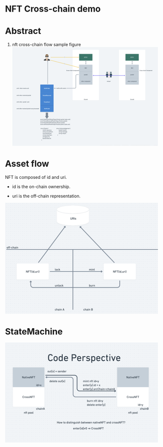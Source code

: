 # NFT Cross-chain demo

# Abstract
1. nft cross-chain flow sample figure
![](./imgs/cc_flow.png)

# Asset flow

NFT is composed  of id and uri.

* id is the on-chain ownership.

* uri is the off-chain representation.

![](./imgs/asset_flow.png)

# StateMachine 
![](./imgs/state_machine.png)